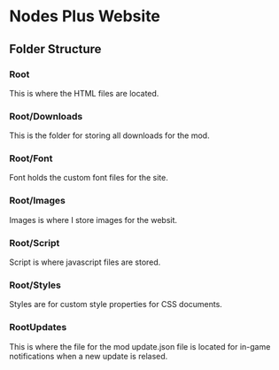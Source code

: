 # Nodes Plus Website

## Folder Structure
### Root
This is where the HTML files are located.
### Root/Downloads
This is the folder for storing all downloads for the mod.
### Root/Font
Font holds the custom font files for the site.
### Root/Images
Images is where I store images for the websit.
### Root/Script
Script is where javascript files are stored.
### Root/Styles
Styles are for custom style properties for CSS documents.
### RootUpdates
This is where the file for the mod update.json file is located for in-game notifications when a new update is relased.
